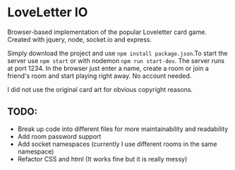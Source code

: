 # LoveLetter IO

Browser-based implementation of the popular Loveletter card game.
Created with jquery, node, socket.io and express.

Simply download the project and use ```npm install package.json```.To start the server use ```npm start``` or with nodemon ```npm run start-dev```. The server runs at port 1234.
In the browser just enter a name, create a room or join a friend's room and start playing right away. No account needed.

I did not use the original card art for obvious copyright reasons.

## TODO:
* Break up code into different files for more maintainability and readability
* Add room password support
* Add socket namespaces (currently I use different rooms in the same namespace)
* Refactor CSS and html (It works fine but it is really messy)
